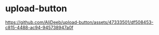 # upload-button

https://github.com/AliDeeb/upload-button/assets/47333501/df508453-c815-4488-ac94-945738947a0f

